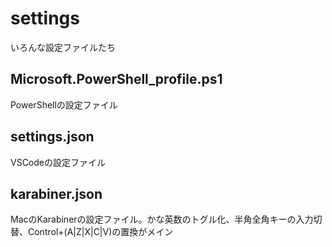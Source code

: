 # settings
いろんな設定ファイルたち

## Microsoft.PowerShell_profile.ps1
PowerShellの設定ファイル

## settings.json
VSCodeの設定ファイル

## karabiner.json
MacのKarabinerの設定ファイル。かな英数のトグル化、半角全角キーの入力切替、Control+(A|Z|X|C|V)の置換がメイン
